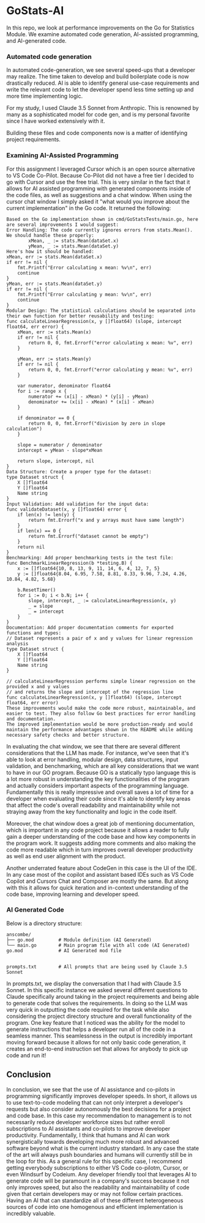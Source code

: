 # GoStats-AI

In this repo, we look at performance improvements on the Go for Statistics Module. 
We examine automated code generation, AI-assisted programming, and AI-generated code.

### Automated code generation
In automated code-generation, we see several speed-ups that a developer may realize.
The time taken to develop and build boilerplate code is now drastically reduced. AI is able to identify general use-case requirements and write the relevant code to let the developer spend less time setting up and more time implementing logic. 

For my study, I used Claude 3.5 Sonnet from Anthropic. This is renowned by many as a sophisticated model for code gen, and is my personal favorite since I have worked extensively with it. 

Building these files and code components now is a matter of identifying project requirements. 

### Examining AI-Assisted Programming
For this assignment I leveraged Cursor which is an open source alternative to VS Code Co-Pilot. Because Co-Pilot did not have a free tier I decided to go with Cursor and use the free trial. This is very similar in the fact that it allows for AI assisted programming with generated components inside of the code files, as well as suggestions and a chat window. 
When using the cursor chat window I simply asked it "what would you improve about the current implementation" in the Go code. 
It returned the following:

```
Based on the Go implementation shown in cmd/GoStatsTests/main.go, here are several improvements I would suggest:
Error Handling: The code currently ignores errors from stats.Mean(). We should handle these properly:
		xMean, _ := stats.Mean(dataSet.x)
		yMean, _ := stats.Mean(dataSet.y)
Here's how it should be handled:
xMean, err := stats.Mean(dataSet.x)
if err != nil {
    fmt.Printf("Error calculating x mean: %v\n", err)
    continue
}
yMean, err := stats.Mean(dataSet.y)
if err != nil {
    fmt.Printf("Error calculating y mean: %v\n", err)
    continue
}
Modular Design: The statistical calculations should be separated into their own function for better reusability and testing:
func calculateLinearRegression(x, y []float64) (slope, intercept float64, err error) {
    xMean, err := stats.Mean(x)
    if err != nil {
        return 0, 0, fmt.Errorf("error calculating x mean: %v", err)
    }
    
    yMean, err := stats.Mean(y)
    if err != nil {
        return 0, 0, fmt.Errorf("error calculating y mean: %v", err)
    }

    var numerator, denominator float64
    for i := range x {
        numerator += (x[i] - xMean) * (y[i] - yMean)
        denominator += (x[i] - xMean) * (x[i] - xMean)
    }
    
    if denominator == 0 {
        return 0, 0, fmt.Errorf("division by zero in slope calculation")
    }
    
    slope = numerator / denominator
    intercept = yMean - slope*xMean
    
    return slope, intercept, nil
}
Data Structure: Create a proper type for the dataset:
type Dataset struct {
    X []float64
    Y []float64
    Name string
}
Input Validation: Add validation for the input data:
func validateDataset(x, y []float64) error {
    if len(x) != len(y) {
        return fmt.Errorf("x and y arrays must have same length")
    }
    if len(x) == 0 {
        return fmt.Errorf("dataset cannot be empty")
    }
    return nil
}
Benchmarking: Add proper benchmarking tests in the test file:
func BenchmarkLinearRegression(b *testing.B) {
    x := []float64{10, 8, 13, 9, 11, 14, 6, 4, 12, 7, 5}
    y := []float64{8.04, 6.95, 7.58, 8.81, 8.33, 9.96, 7.24, 4.26, 10.84, 4.82, 5.68}
    
    b.ResetTimer()
    for i := 0; i < b.N; i++ {
        slope, intercept, _ := calculateLinearRegression(x, y)
        _ = slope
        _ = intercept
    }
}
Documentation: Add proper documentation comments for exported functions and types:
// Dataset represents a pair of x and y values for linear regression analysis
type Dataset struct {
    X []float64
    Y []float64
    Name string
}

// calculateLinearRegression performs simple linear regression on the provided x and y values
// and returns the slope and intercept of the regression line
func calculateLinearRegression(x, y []float64) (slope, intercept float64, err error)
These improvements would make the code more robust, maintainable, and easier to test. They also follow Go best practices for error handling and documentation.
The improved implementation would be more production-ready and would maintain the performance advantages shown in the README while adding necessary safety checks and better structure.
```
In evaluating the chat window, we see that there are several different considerations that the LLM has made. For instance, we've seen that it's able to look at error handling, modular design, data structures, input validation, and benchmarking, which are all key considerations that we want to have in our GO program. Because GO is a statically typo language this is a lot more robust in understanding the key functionalities of the program and actually considers important aspects of the programming language. Fundamentally this is really impressive and overall saves a lot of time for a developer when evaluating their code since it's able to identify key areas that affect the code's overall readability and maintainability while not straying away from the key functionality and logic in the code itself. 

Moreover, the chat window does a great job of mentioning documentation, which is important in any code project because it allows a reader to fully gain a deeper understanding of the code base and how key components in the program work. It suggests adding more comments and also making the code more readable which in turn improves overall developer productivity as well as end user alignment with the product. 

Another underrated feature about CodeGen in this case is the UI of the IDE. In any case most of the copilot and assistant based IDEs such as VS Code Copilot and Cursors Chat and Composer are mostly the same. But along with this it allows for quick iteration and in-context understanding of the code base, improving learning and developer speed. 


### AI Generated Code

Below is a directory structure:
```
anscombe/
├── go.mod         # Module definition (AI Generated)
└── main.go        # Main program file with all code (AI Generated)
go.mod             # AI Generated mod file


prompts.txt        # All prompts that are being used by Claude 3.5 Sonnet
```

In prompts.txt, we display the conversation that I had with Claude 3.5 Sonnet. In this specific instance we asked several different questions to Claude specifically around taking in the project requirements and being able to generate code that solves the requirements. In doing so the LLM was very quick in outputting the code required for the task while also considering the project directory structure and overall functionality of the program. One key feature that I noticed was the ability for the model to generate instructions that helps a developer run all of the code in a seamless manner. This seamlessness in the output is incredibly important moving forward because it allows for not only basic code generation, it creates an end-to-end instruction set that allows for anybody to pick up code and run it!

## Conclusion
In conclusion, we see that the use of AI assistance and co-pilots in programming significantly improves developer speeds. In short, it allows us to use text-to-code modeling that can not only interpret a developer's requests but also consider autonomously the best decisions for a project and code base. 
In this case my recommendation to management is to not necessarily reduce developer workforce sizes but rather enroll subscriptions to AI assistants and co-pilots to improve developer productivity. Fundamentally, I think that humans and AI can work synergistically towards developing much more robust and advanced software beyond what is the current industry standard. In any case the state of the art will always push boundaries and humans will currently still be in the loop for this. As a general rule for this specific case, I recommend getting everybody subscriptions to either VS Code co-pilotm, Cursor, or even Windsurf by Codeium. 
Any developer friendly tool that leverages AI to generate code will be paramount in a company's success because it not only improves speed, but also the readability and maintainability of code given that certain developers may or may not follow certain practices. Having an AI that can standardize all of these different heterogeneous sources of code into one homogenous and efficient implementation is incredibly valuable. 